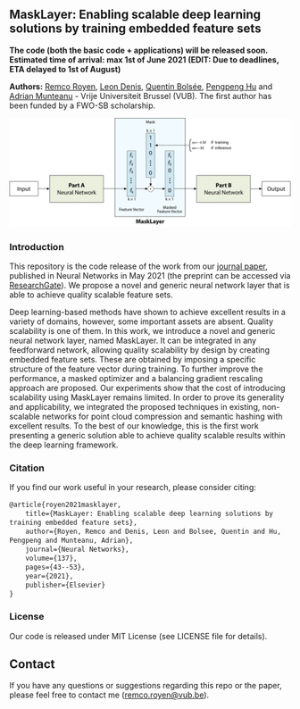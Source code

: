 ## MaskLayer: Enabling scalable deep learning solutions by training embedded feature sets

**The code (both the basic code + applications) will be released soon. Estimated time of arrival: max 1st of June 2021 (EDIT: Due to deadlines, ETA delayed to 1st of August)**

**Authors:** <a href="https://www.linkedin.com/in/remcoroyen/" target="_blank">Remco Royen</a>, <a href="http://www.etrovub.be/LeonDenis" target="_blank">Leon Denis</a>, <a href="http://www.etrovub.be/qbolsee" target="_blank">Quentin Bolsée</a>, <a href="http://www.etrovub.be/phu" target="_blank">Pengpeng Hu</a> and <a href="http://www.etrovub.be/AdrianMunteanu" target="_blank">Adrian Munteanu</a> - Vrije Universiteit Brussel (VUB). The first author has been funded by a FWO-SB scholarship.

![MaskLayer architecture](https://github.com/remcoroyen/MaskLayer/blob/main/paper_figs/masklayer_arch.png)

### Introduction

This repository is the code release of the work from our [journal paper](https://www.sciencedirect.com/science/article/pii/S089360802100023X?via%3Dihub), published in Neural Networks in May 2021 (the preprint can be accessed via [ResearchGate](https://www.researchgate.net/publication/348645114)). We propose a novel and generic neural network layer that is able to achieve quality scalable feature sets.

Deep learning-based methods have shown to achieve excellent results in a variety of domains, however, some important assets are absent. Quality scalability is one of them. In this work, we introduce a novel and generic neural network layer, named MaskLayer. It can be integrated in any feedforward network, allowing quality scalability by design by creating embedded feature sets. These are obtained by imposing a specific structure of the feature vector during training. To further improve the performance, a masked optimizer and a balancing gradient rescaling approach are proposed. Our experiments show that the cost of introducing scalability using MaskLayer remains limited. In order to prove its generality and applicability, we integrated the proposed techniques in existing, non-scalable networks for point cloud compression and semantic hashing with excellent results. To the best of our knowledge, this is the first work presenting a generic solution able to achieve quality scalable results within the deep learning framework.

### Citation
If you find our work useful in your research, please consider citing:

	@article{royen2021masklayer,
		title={MaskLayer: Enabling scalable deep learning solutions by training embedded feature sets},
		author={Royen, Remco and Denis, Leon and Bolsee, Quentin and Hu, Pengpeng and Munteanu, Adrian},
		journal={Neural Networks},
		volume={137},
		pages={43--53},
		year={2021},
		publisher={Elsevier}
	}
	
### License
Our code is released under MIT License (see LICENSE file for details).

## Contact
If you have any questions or suggestions regarding this repo or the paper, please feel free to contact me (remco.royen@vub.be).
